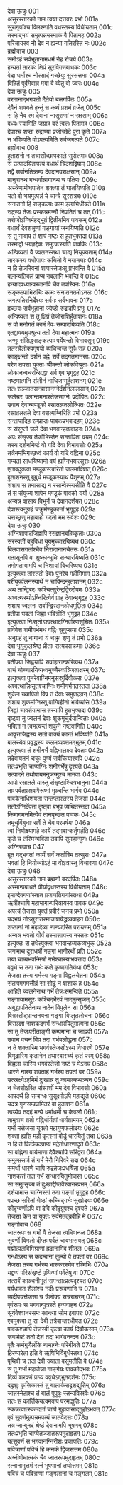 देवा ऊचुः	001  
असुरस्तारको नाम त्वया दत्तवरः प्रभो	001a  
सुरानृषींश्च क्लिश्नाति वधस्तस्य विधीयताम्	001c  
तस्माद्भयं समुत्पन्नमस्माकं वै पितामह	002a  
परित्रायस्व नो देव न ह्यन्या गतिरस्ति नः	002c  
ब्रह्मोवाच	003  
समोऽहं सर्वभूतानामधर्मं नेह रोचये	003a  
हन्यतां तारकः क्षिप्रं सुरर्षिगणबाधकः	003c  
वेदा धर्माश्च नोत्सादं गच्छेयुः सुरसत्तमाः	004a  
विहितं पूर्वमेवात्र मया वै व्येतु वो ज्वरः	004c  
देवा ऊचुः	005  
वरदानाद्भगवतो दैतेयो बलगर्वितः	005a  
देवैर्न शक्यते हन्तुं स कथं प्रशमं व्रजेत्	005c  
स हि नैव स्म देवानां नासुराणां न रक्षसाम्	006a  
वध्यः स्यामिति जग्राह वरं त्वत्तः पितामह	006c  
देवाश्च शप्ता रुद्राण्या प्रजोच्छेदे पुरा कृते	007a  
न भविष्यति वोऽपत्यमिति सर्वजगत्पते	007c  
ब्रह्मोवाच	008  
हुताशनो न तत्रासीच्छापकाले सुरोत्तमाः	008a  
स उत्पादयितापत्यं वधार्थं त्रिदशद्विषाम्	008c  
तद्वै सर्वानतिक्रम्य देवदानवराक्षसान्	009a  
मानुषानथ गन्धर्वान्नागानथ च पक्षिणः	009c  
अस्त्रेणामोघपातेन शक्त्या तं घातयिष्यति	010a  
यतो वो भयमुत्पन्नं ये चान्ये सुरशत्रवः	010c  
सनातनो हि सङ्कल्पः काम इत्यभिधीयते	011a  
रुद्रस्य तेजः प्रस्कन्नमग्नौ निपतितं च तत्	011c  
तत्तेजोऽग्निर्महद्भूतं द्वितीयमिव पावकम्	012a  
वधार्थं देवशत्रूणां गङ्गायां जनयिष्यति	012c  
स तु नावाप तं शापं नष्टः स हुतभुक्तदा	013a  
तस्माद्वो भयहृद्देवाः समुत्पत्स्यति पावकिः	013c  
अन्विष्यतां वै ज्वलनस्तथा चाद्य नियुज्यताम्	014a  
तारकस्य वधोपायः कथितो वै मयानघाः	014c  
न हि तेजस्विनां शापास्तेजःसु प्रभवन्ति वै	015a  
बलान्यतिबलं प्राप्य नबलानि भवन्ति वै	015c  
हन्यादवध्यान्वरदानपि चैव तपस्विनः	016a  
सङ्कल्पाभिरुचिः कामः सनातनतमोऽनलः	016c  
जगत्पतिरनिर्देश्यः सर्वगः सर्वभावनः	017a  
हृच्छयः सर्वभूतानां ज्येष्ठो रुद्रादपि प्रभुः	017c  
अन्विष्यतां स तु क्षिप्रं तेजोराशिर्हुताशनः	018a  
स वो मनोगतं कामं देवः सम्पादयिष्यति	018c  
एतद्वाक्यमुपश्रुत्य ततो देवा महात्मनः	019a  
जग्मुः संसिद्धसङ्कल्पाः पर्येषन्तो विभावसुम्	019c  
ततस्त्रैलोक्यमृषयो व्यचिन्वन्त सुरैः सह	020a  
काङ्क्षन्तो दर्शनं वह्नेः सर्वे तद्गतमानसाः	020c  
परेण तपसा युक्ताः श्रीमन्तो लोकविश्रुताः	021a  
लोकानन्वचरन्सिद्धाः सर्व एव भृगूद्वह	021c  
नष्टमात्मनि संलीनं नाधिजग्मुर्हुताशनम्	021e  
ततः सञ्जातसन्त्रासानग्नेर्दर्शनलालसान्	022a  
जलेचरः क्लान्तमनास्तेजसाग्नेः प्रदीपितः	022c  
उवाच देवान्मण्डूको रसातलतलोत्थितः	022e  
रसातलतले देवा वसत्यग्निरिति प्रभो	023a  
सन्तापादिह सम्प्राप्तः पावकप्रभवादहम्	023c  
स संसुप्तो जले देवा भगवान्हव्यवाहनः	024a  
अपः संसृज्य तेजोभिस्तेन सन्तापिता वयम्	024c  
तस्य दर्शनमिष्टं वो यदि देवा विभावसोः	025a  
तत्रैनमभिगच्छध्वं कार्यं वो यदि वह्निना	025c  
गम्यतां साधयिष्यामो वयं ह्यग्निभयात्सुराः	026a  
एतावदुक्त्वा मण्डूकस्त्वरितो जलमाविशत्	026c  
हुताशनस्तु बुबुधे मण्डूकस्याथ पैशुनम्	027a  
शशाप स तमासाद्य न रसान्वेत्स्यसीति वै	027c  
तं स संयुज्य शापेन मण्डूकं पावको ययौ	028a  
अन्यत्र वासाय विभुर्न च देवानदर्शयत्	028c  
देवास्त्वनुग्रहं चक्रुर्मण्डूकानां भृगूद्वह	029a  
यत्तच्छृणु महाबाहो गदतो मम सर्वशः	029c  
देवा ऊचुः	030  
अग्निशापादजिह्वापि रसज्ञानबहिष्कृताः	030a  
सरस्वतीं बहुविधां यूयमुच्चारयिष्यथ	030c  
बिलवासगतांश्चैव निरादानानचेतसः	031a  
गतासूनपि वः शुष्कान्भूमिः सन्धारयिष्यति	031c  
तमोगतायामपि च निशायां विचरिष्यथ	031e  
इत्युक्त्वा तांस्ततो देवाः पुनरेव महीमिमाम्	032a  
परीयुर्ज्वलनस्यार्थे न चाविन्दन्हुताशनम्	032c  
अथ तान्द्विरदः कश्चित्सुरेन्द्रद्विरदोपमः	033a  
अश्वत्थस्थोऽग्निरित्येवं प्राह देवान्भृगूद्वह	033c  
शशाप ज्वलनः सर्वान्द्विरदान्क्रोधमूर्छितः	034a  
प्रतीपा भवतां जिह्वा भवित्रीति भृगूद्वह	034c  
इत्युक्त्वा निःसृतोऽश्वत्थादग्निर्वारणसूचितः	035a  
प्रविवेश शमीगर्भमथ वह्निः सुषुप्सया	035c  
अनुग्रहं तु नागानां यं चक्रुः शृणु तं प्रभो	036a  
देवा भृगुकुलश्रेष्ठ प्रीताः सत्यपराक्रमाः	036c  
देवा ऊचुः	037  
प्रतीपया जिह्वयापि सर्वाहारान्करिष्यथ	037a  
वाचं चोच्चारयिष्यध्वमुच्चैरव्यञ्जिताक्षरम्	037c  
इत्युक्त्वा पुनरेवाग्निमनुसस्रुर्दिवौकसः	037e  
अश्वत्थान्निःसृतश्चाग्निः शमीगर्भगतस्तदा	038a  
शुकेन ख्यापितो विप्र तं देवाः समुपाद्रवन्	038c  
शशाप शुकमग्निस्तु वाग्विहीनो भविष्यसि	039a  
जिह्वां चावर्तयामास तस्यापि हुतभुक्तदा	039c  
दृष्ट्वा तु ज्वलनं देवाः शुकमूचुर्दयान्विताः	040a  
भविता न त्वमत्यन्तं शकुने नष्टवागिति	040c  
आवृत्तजिह्वस्य सतो वाक्यं कान्तं भविष्यति	041a  
बालस्येव प्रवृद्धस्य कलमव्यक्तमद्भुतम्	041c  
इत्युक्त्वा तं शमीगर्भे वह्निमालक्ष्य देवताः	042a  
तदेवायतनं चक्रुः पुण्यं सर्वक्रियास्वपि	042c  
ततःप्रभृति चाप्यग्निः शमीगर्भेषु दृश्यते	043a  
उत्पादने तथोपायमनुजग्मुश्च मानवाः	043c  
आपो रसातले यास्तु संसृष्टाश्चित्रभानुना	044a  
ताः पर्वतप्रस्रवणैरूष्मां मुञ्चन्ति भार्गव	044c  
पावकेनाधिशयता सन्तप्तास्तस्य तेजसा	044e  
ततोऽग्निर्देवता दृष्ट्वा बभूव व्यथितस्तदा	045a  
किमागमनमित्येवं तानपृच्छत पावकः	045c  
तमूचुर्विबुधाः सर्वे ते चैव परमर्षयः	046a  
त्वां नियोक्ष्यामहे कार्ये तद्भवान्कर्तुमर्हति	046c  
कृते च तस्मिन्भविता तवापि सुमहान्गुणः	046e  
अग्निरुवाच	047  
ब्रूत यद्भवतां कार्यं सर्वं कर्तास्मि तत्सुराः	047a  
भवतां हि नियोज्योऽहं मा वोऽत्रास्तु विचारणा	047c  
देवा ऊचुः	048  
असुरस्तारको नाम ब्रह्मणो वरदर्पितः	048a  
अस्मान्प्रबाधते वीर्याद्वधस्तस्य विधीयताम्	048c  
इमान्देवगणांस्तात प्रजापतिगणांस्तथा	049a  
ऋषींश्चापि महाभागान्परित्रायस्व पावक	049c  
अपत्यं तेजसा युक्तं प्रवीरं जनय प्रभो	050a  
यद्भयं नोऽसुरात्तस्मान्नाशयेद्धव्यवाहन	050c  
शप्तानां नो महादेव्या नान्यदस्ति परायणम्	051a  
अन्यत्र भवतो वीर्यं तस्मात्त्रायस्व नस्ततः	051c  
इत्युक्तः स तथेत्युक्त्वा भगवान्हव्यकव्यभुक्	052a  
जगामाथ दुराधर्षो गङ्गां भागीरथीं प्रति	052c  
तया चाप्यभवन्मिश्रो गर्भश्चास्याभवत्तदा	053a  
ववृधे स तदा गर्भः कक्षे कृष्णगतिर्यथा	053c  
तेजसा तस्य गर्भस्य गङ्गा विह्वलचेतना	054a  
संतापमगमत्तीव्रं सा सोढुं न शशाक ह	054c  
आहिते ज्वलनेनाथ गर्भे तेजःसमन्विते	055a  
गङ्गायामसुरः कश्चिद्भैरवं नादमुत्सृजत्	055c  
अबुद्धापतितेनाथ नादेन विपुलेन सा	056a  
वित्रस्तोद्भ्रान्तनयना गङ्गा विप्लुतलोचना	056c  
विसञ्ज्ञा नाशकद्गर्भं सन्धारयितुमात्मना	056e  
सा तु तेजःपरीताङ्गी कम्पमाना च जाह्नवी	057a  
उवाच वचनं विप्र तदा गर्भबलोद्धता	057c  
न ते शक्तास्मि भगवंस्तेजसोऽस्य विधारणे	057e  
विमूढास्मि कृतानेन तथास्वास्थ्यं कृतं परम्	058a  
विह्वला चास्मि भगवंस्तेजो नष्टं च मेऽनघ	058c  
धारणे नास्य शक्ताहं गर्भस्य तपतां वर	059a  
उत्स्रक्ष्येऽहमिमं दुःखान्न तु कामात्कथञ्चन	059c  
न चेतसोऽस्ति संस्पर्शो मम देव विभावसो	060a  
आपदर्थे हि सम्बन्धः सुसूक्ष्मोऽपि महाद्युते	060c  
यदत्र गुणसम्पन्नमितरं वा हुताशन	061a  
त्वय्येव तदहं मन्ये धर्माधर्मौ च केवलौ	061c  
तामुवाच ततो वह्निर्धार्यतां धार्यतामयम्	062a  
गर्भो मत्तेजसा युक्तो महागुणफलोदयः	062c  
शक्ता ह्यसि महीं कृत्स्नां वोढुं धारयितुं तथा	063a  
न हि ते किञ्चिदप्राप्यं मद्रेतोधारणादृते	063c  
सा वह्निना वार्यमाणा देवैश्चापि सरिद्वरा	064a  
समुत्ससर्ज तं गर्भं मेरौ गिरिवरे तदा	064c  
समर्था धारणे चापि रुद्रतेजःप्रधर्षिता	065a  
नाशकत्तं तदा गर्भं सन्धारयितुमोजसा	065c  
सा समुत्सृज्य तं दुःखाद्दीप्तवैश्वानरप्रभम्	066a  
दर्शयामास चाग्निस्तां तदा गङ्गां भृगूद्वह	066c  
पप्रच्छ सरितां श्रेष्ठां कच्चिद्गर्भः सुखोदयः	066e  
कीदृग्वर्णोऽपि वा देवि कीदृग्रूपश्च दृश्यते	067a  
तेजसा केन वा युक्तः सर्वमेतद्ब्रवीहि मे	067c  
गङ्गोवाच	068  
जातरूपः स गर्भो वै तेजसा त्वमिवानल	068a  
सुवर्णो विमलो दीप्तः पर्वतं चावभासयत्	068c  
पद्मोत्पलविमिश्राणां ह्रदानामिव शीतलः	069a  
गन्धोऽस्य स कदम्बानां तुल्यो वै तपतां वर	069c  
तेजसा तस्य गर्भस्य भास्करस्येव रश्मिभिः	070a  
यद्द्रव्यं परिसंसृष्टं पृथिव्यां पर्वतेषु वा	070c  
तत्सर्वं काञ्चनीभूतं समन्तात्प्रत्यदृश्यत	070e  
पर्यधावत शैलांश्च नदीः प्रस्रवणानि च	071a  
व्यदीपयत्तेजसा च त्रैलोक्यं सचराचरम्	071c  
एवंरूपः स भगवान्पुत्रस्ते हव्यवाहन	072a  
सूर्यवैश्वानरसमः कान्त्या सोम इवापरः	072c  
एवमुक्त्वा तु सा देवी तत्रैवान्तरधीयत	072e  
पावकश्चापि तेजस्वी कृत्वा कार्यं दिवौकसाम्	073a  
जगामेष्टं ततो देशं तदा भार्गवनन्दन	073c  
एतैः कर्मगुणैर्लोके नामाग्नेः परिगीयते	074a  
हिरण्यरेता इति वै ऋषिभिर्विबुधैस्तथा	074c  
पृथिवी च तदा देवी ख्याता वसुमतीति वै	074e  
स तु गर्भो महातेजा गाङ्गेयः पावकोद्भवः	075a  
दिव्यं शरवणं प्राप्य ववृधेऽद्भुतदर्शनः	075c  
ददृशुः कृत्तिकास्तं तु बालार्कसदृशद्युतिम्	076a  
जातस्नेहाश्च तं बालं पुपुषुः स्तन्यविस्रवैः	076c  
ततः स कार्त्तिकेयत्वमवाप परमद्युतिः	077a  
स्कन्नत्वात्स्कन्दतां चापि गुहावासाद्गुहोऽभवत्	077c  
एवं सुवर्णमुत्पन्नमपत्यं जातवेदसः	078a  
तत्र जाम्बूनदं श्रेष्ठं देवानामपि भूषणम्	078c  
ततःप्रभृति चाप्येतज्जातरूपमुदाहृतम्	079a  
यत्सुवर्णं स भगवानग्निरीशः प्रजापतिः	079c  
पवित्राणां पवित्रं हि कनकं द्विजसत्तम	080a  
अग्नीषोमात्मकं चैव जातरूपमुदाहृतम्	080c  
रत्नानामुत्तमं रत्नं भूषणानां तथोत्तमम्	081a  
पवित्रं च पवित्राणां मङ्गलानां च मङ्गलम्	081c  
